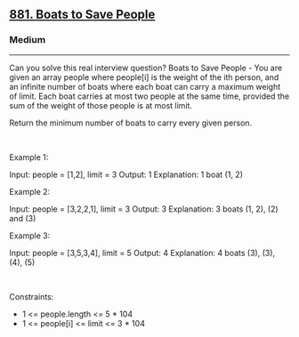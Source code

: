 <h2><a href="https://leetcode.com/problems/boats-to-save-people/">881. Boats to Save People</a></h2><h3>Medium</h3><hr>Can you solve this real interview question? Boats to Save People - You are given an array people where people[i] is the weight of the ith person, and an infinite number of boats where each boat can carry a maximum weight of limit. Each boat carries at most two people at the same time, provided the sum of the weight of those people is at most limit.

Return the minimum number of boats to carry every given person.

 

Example 1:


Input: people = [1,2], limit = 3
Output: 1
Explanation: 1 boat (1, 2)


Example 2:


Input: people = [3,2,2,1], limit = 3
Output: 3
Explanation: 3 boats (1, 2), (2) and (3)


Example 3:


Input: people = [3,5,3,4], limit = 5
Output: 4
Explanation: 4 boats (3), (3), (4), (5)


 

Constraints:

 * 1 <= people.length <= 5 * 104
 * 1 <= people[i] <= limit <= 3 * 104